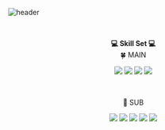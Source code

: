 ![header](https://capsule-render.vercel.app/api?type=waving&color=F4BBBB&height=250&section=header&text=givitallugot&fontSize=80&animation=fadeIn&fontAlignY=25&desc=CLUE's%20github%20profile&descAlignY=51&descAlign=50)

<br>

<p align="center">
    <Strong>💻 Skill Set 💻</Strong>
  <br>
    🍀 MAIN
</p>

<p align="center" display="inline-block">
  <img src="https://img.shields.io/badge/Python-3776AB?style=for-the-badge&logo=Python&logoColor=white">
    <img src="https://img.shields.io/badge/R-276DC3?style=for-the-badge&logo=R&logoColor=white">
    <img src="https://img.shields.io/badge/SAS-CC6699?style=for-the-badge&logo=Sass&logoColor=white">
    <img src="https://img.shields.io/badge/SQL-4479A1?style=for-the-badge&logo=mysql&logoColor=white">
</p><br>

<p align="center">
    🌱 SUB
</p>

<p align="center" display="inline-block">
  <img src="https://img.shields.io/badge/Hadoop-66CCFF?style=for-the-badge&logo=ApacheHadoop&logoColor=black">
  <img src="https://img.shields.io/badge/Pyspark-E25A1C?style=for-the-badge&logo=Apache Spark&logoColor=white">
  <img src="https://img.shields.io/badge/C-A8B9CC?style=for-the-badge&logo=C&logoColor=white">
  <img src="https://img.shields.io/badge/Java-007396?style=for-the-badge&logo=Java&logoColor=white">
  <img src="https://img.shields.io/badge/Linux-FCC624?style=for-the-badge&logo=Linux&logoColor=white">  
</p>

<br>


<!--
**givitallugot/givitallugot** is a ✨ _special_ ✨ repository because its `README.md` (this file) appears on your GitHub profile.

Here are some ideas to get you started:

- 🔭 I’m currently working on ...
- 🌱 I’m currently learning ...
- 👯 I’m looking to collaborate on ...
- 🤔 I’m looking for help with ...
- 💬 Ask me about ...
- 📫 How to reach me: ...
- 😄 Pronouns: ...
- ⚡ Fun fact: ...
-->
